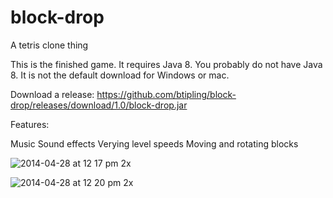 block-drop
==========

A tetris clone thing

This is the finished game. It requires Java 8. You probably do not have Java 8. It is not the default download for Windows or mac.

Download a release: https://github.com/btipling/block-drop/releases/download/1.0/block-drop.jar

Features:

Music
Sound effects
Verying level speeds
Moving and rotating blocks

![2014-04-28 at 12 17 pm 2x](https://cloud.githubusercontent.com/assets/249641/2821795/7b51d6f2-cf0a-11e3-9636-6ca25eab920a.png)


![2014-04-28 at 12 20 pm 2x](https://cloud.githubusercontent.com/assets/249641/2821793/76d18fd2-cf0a-11e3-93b8-e4803b67f5ba.png)
